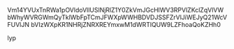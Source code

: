 Vm14YVUxTnRWa1pOVldoVllUSlNjRlZ1Y0ZkVmJGcHlWV3RPVlZKclZqVlVW
bWhyWVRGWmQyTklWbFpTCmJFWXpWWHBDVDJSSFZrVlJiWEJyQ21WcVFUVlJN
bVIzWXpKR1NHRjZNRXREYmxwM1dWRTlQUW9LZFhoaQoKZHh0

lyp